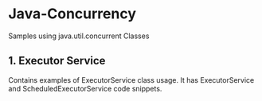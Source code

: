 # Java-Concurrency
Samples using java.util.concurrent Classes


## 1. Executor Service

Contains examples of ExecutorService class usage. It has ExecutorService and ScheduledExecutorService code snippets.
